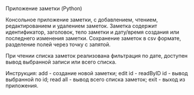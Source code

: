 Приложение заметки (Python)

Консольное приложение заметки, с добавлением, чтением, редактированием и удалением заметок. 
Заметка содержит идентификатор, заголовок, тело заметки и дату/время создания или последнего изменения заметки. 
Сохранение заметок в csv формате, разделение полей через точку с запятой.

При чтении списка заметок реализована фильтрация по дате, доступен вывод выбранной записи или всего списка.

Инструкция:
add - создание новой заметки;
edit id -
readByID id - вывод выбранной по id;
read all - вывод всего списка заметок;
exit - выход из приложения.